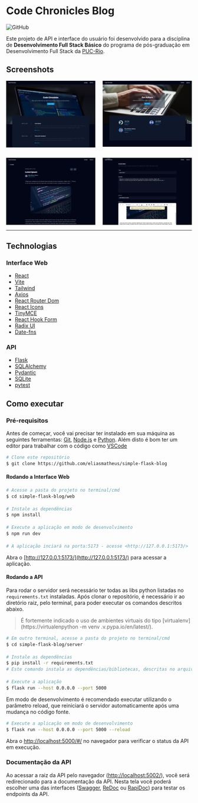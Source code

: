 # Code Chronicles Blog

![GitHub](https://img.shields.io/github/license/eliasmatheus/simple-flask-blog-web?style=flat-square)

Este projeto de API e interface do usuário foi desenvolvido para a disciplina de **Desenvolvimento Full Stack Básico** do programa de pós-graduação em Desenvolvimento Full Stack da [PUC-Rio](https://www.puc-rio.br/index.html).

## Screenshots

<div align="center">
  <img style="width: 48%; float: left;" src="./web/public/images/main-screen.png" alt="My Project GIF">
  <img style="width: 48%; float: right;" src="./web/public/images/authors-screen.png" alt="My Project GIF">
</div>

<div style="clear: both; margin-bottom: 28px;"></div>

<div align="center" style="clear: both">
  <img style="width: 48%; float: left;" src="./web/public/images/article-screen.png" alt="My Project GIF">
  <img style="width: 48%; float: right;" src="./web/public/images/article-form-screen.png" alt="My Project GIF">
</div>

<div style="clear: both"></div>

---

## Technologias

### Interface Web

- [React](https://reactjs.org/)
- [Vite](https://vitejs.dev/)
- [Tailwind](https://tailwindcss.com/)
- [Axios](https://axios-http.com/ptbr/docs/intro)
- [React Router Dom](https://reactrouter.com/web/guides/quick-start)
- [React Icons](https://react-icons.github.io/react-icons/)
- [TinyMCE](https://www.tiny.cloud/docs/)
- [React Hook Form](https://react-hook-form.com/)
- [Radix UI](https://www.radix-ui.com/docs/primitives/overview/introduction)
- [Date-fns](https://date-fns.org/)

### API

- [Flask](https://flask.palletsprojects.com/en/2.2.x/)
- [SQLAlchemy](https://www.sqlalchemy.org/)
- [Pydantic](https://docs.pydantic.dev/)
- [SQLite](https://www.sqlite.org/index.html)
- [pytest](https://docs.pytest.org/en/stable/)

## Como executar

### Pré-requisitos

Antes de começar, você vai precisar ter instalado em sua máquina as seguintes ferramentas:
[Git](https://git-scm.com), [Node.js](https://nodejs.org/en/) e [Python](https://www.python.org/).
Além disto é bom ter um editor para trabalhar com o código como [VSCode](https://code.visualstudio.com/)

```bash
# Clone este repositório
$ git clone https://github.com/eliasmatheus/simple-flask-blog
```

#### Rodando a Interface Web

```bash
# Acesse a pasta do projeto no terminal/cmd
$ cd simple-flask-blog/web

# Instale as dependências
$ npm install

# Execute a aplicação em modo de desenvolvimento
$ npm run dev

# A aplicação inciará na porta:5173 - acesse <http://127.0.0.1:5173/>
```

Abra o [http://127.0.0.1:5173/](http://127.0.0.1:5173/) para acessar a aplicação.

#### Rodando a API

Para rodar o servidor será necessário ter todas as libs python listadas no `requirements.txt` instaladas.
Após clonar o repositório, é necessário ir ao diretório raiz, pelo terminal, para poder executar os comandos descritos abaixo.

> É fortemente indicado o uso de ambientes virtuais do tipo [virtualenv](https://virtualenpython -m venv .v.pypa.io/en/latest/).

```bash
# Em outro terminal, acesse a pasta do projeto no terminal/cmd
$ cd simple-flask-blog/server

# Instale as dependências
$ pip install -r requirements.txt
# Este comando instala as dependências/bibliotecas, descritas no arquivo `requirements.txt`.

# Execute a aplicação
$ flask run --host 0.0.0.0 --port 5000
```

Em modo de desenvolvimento é recomendado executar utilizando o parâmetro reload, que reiniciará o servidor
automaticamente após uma mudança no código fonte.

```bash
# Execute a aplicação em modo de desenvolvimento
$ flask run --host 0.0.0.0 --port 5000 --reload
```

Abra o [http://localhost:5000/#/](http://localhost:5000/#/) no navegador para verificar o status da API em execução.

### Documentação da API

Ao acessar a raiz da API pelo navegador ([http://localhost:5002/](http://localhost:5002/#/)), você será redirecionado para a documentação da API.
Nesta tela você poderá escolher uma das interfaces ([Swagger](https://swagger.io/), [ReDoc](https://github.com/Redocly/redoc) ou [RapiDoc](https://rapidocweb.com/)) para testar os endpoints da API.
